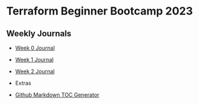 # Terraform Beginner Bootcamp 2023 

## Weekly Journals
- [Week 0 Journal](journal/week0.md)
- [Week 1 Journal](journal/week1.md)
- [Week 2 Journal](jounal/week2.md)

- Extras
- [Github Markdown TOC Generator](https://ecotrust-canada.github.io/markdown-toc/)

